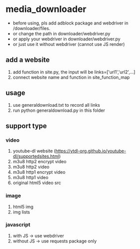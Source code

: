 # media_downloader

* before using, pls add adblock package and webdriver in /downloader/files.
* or change the path in downloader/webdriver.py
* or apply your webdriver in downloader/webdriver.py
* or just use it without webdriver (cannot use JS render)

## add a website

1. add function in site.py, the input will be links=['url1','url2',...]
2. connect website name and function in site_function_map

## usage

1. use generaldownload.txt to record all links
2. run python generaldownload.py in this folder

## support type

### video

1. youtube-dl website (https://ytdl-org.github.io/youtube-dl/supportedsites.html)
2. m3u8 http2 encrypt video
3. m3u8 http2 video
4. m3u8 http1 encrypt video
5. m3u8 http1 video
6. original html5 video src

### image

1. html5 img
2. img lists

### javascript

1. with JS -> use webdriver
2. without JS -> use requests package only